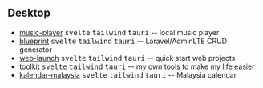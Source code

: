 ## Desktop
* [music-player](https://github.com/hafizhaziq307/music-player) <kbd>svelte</kbd> <kbd>tailwind</kbd> <kbd>tauri</kbd> -- local music player
* [blueprint](https://github.com/hafizhaziq307/blueprint) <kbd>svelte</kbd> <kbd>tailwind</kbd> <kbd>tauri</kbd> -- Laravel/AdminLTE CRUD generator 
* [web-launch](https://github.com/hafizhaziq307/web-launch) <kbd>svelte</kbd> <kbd>tailwind</kbd> <kbd>tauri</kbd> -- quick start web projects
* [toolkit](https://github.com/hafizhaziq307/toolkit) <kbd>svelte</kbd> <kbd>tailwind</kbd> <kbd>tauri</kbd> -- my own tools to make my life easier
* [kalendar-malaysia](https://github.com/hafizhaziq307/kalendar-malaysia) <kbd>svelte</kbd> <kbd>tailwind</kbd> <kbd>tauri</kbd> -- Malaysia calendar
